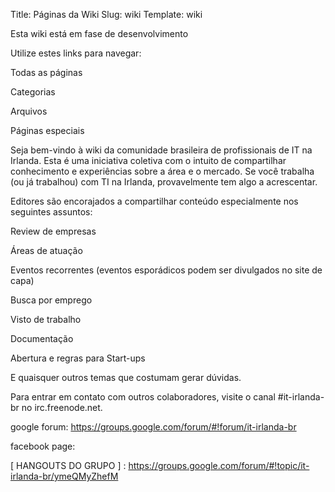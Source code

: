 Title: Páginas da Wiki
Slug: wiki
Template: wiki

Esta wiki está em fase de desenvolvimento

Utilize estes links para navegar:

Todas as páginas

Categorias

Arquivos

Páginas especiais

Seja bem-vindo à wiki da comunidade brasileira de profissionais de IT na Irlanda. Esta é uma iniciativa coletiva com o intuito de compartilhar conhecimento e experiências sobre a área e o mercado. Se você trabalha (ou já trabalhou) com TI na Irlanda, provavelmente tem algo a acrescentar.

Editores são encorajados a compartilhar conteúdo especialmente nos seguintes assuntos:

Review de empresas

Áreas de atuação

Eventos recorrentes (eventos esporádicos podem ser divulgados no site de capa)

Busca por emprego

Visto de trabalho

Documentação

Abertura e regras para Start-ups

E quaisquer outros temas que costumam gerar dúvidas.

Para entrar em contato com outros colaboradores, visite o canal #it-irlanda-br no irc.freenode.net.

google forum: https://groups.google.com/forum/#!forum/it-irlanda-br

facebook page:

[ HANGOUTS DO GRUPO ] : https://groups.google.com/forum/#!topic/it-irlanda-br/ymeQMyZhefM